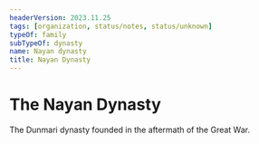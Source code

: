 ```yaml
---
headerVersion: 2023.11.25
tags: [organization, status/notes, status/unknown]
typeOf: family
subTypeOf: dynasty
name: Nayan dynasty
title: Nayan Dynasty
---
```

# The Nayan Dynasty

The Dunmari dynasty founded in the aftermath of the Great War. 



